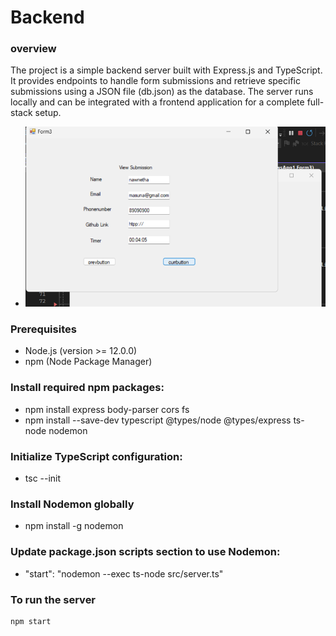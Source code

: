 # Backend
### overview 
The project is a simple backend server built with Express.js and TypeScript. It provides endpoints to handle form submissions and retrieve specific submissions using a JSON file (db.json) as the database. The server runs locally and can be integrated with a frontend application for a complete full-stack setup.
- ![Description of the image](backend.png)

### Prerequisites
- Node.js (version >= 12.0.0)
- npm (Node Package Manager)
### Install required npm packages:
- npm install express body-parser cors fs
- npm install --save-dev typescript @types/node @types/express ts-node nodemon
### Initialize TypeScript configuration:
- tsc --init
### Install Nodemon globally
- npm install -g nodemon
### Update package.json scripts section to use Nodemon:
-  "start": "nodemon --exec ts-node src/server.ts"
### To run the server
```bash
npm start




